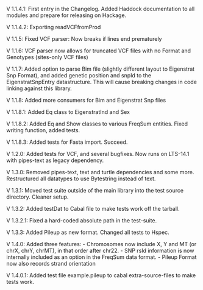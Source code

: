 V 1.1.4.1: First entry in the Changelog. Added Haddock documentation to all modules and prepare for releasing on Hackage.

V 1.1.4.2: Exporting readVCFfromProd

V 1.1.5: Fixed VCF parser: Now breaks if lines end prematurely

V 1.1.6: VCF parser now allows for truncated VCF files with no Format and Genotypes (sites-only VCF files)

V 1.1.7: Added option to parse Bim file (slightly different layout to Eigenstrat Snp Format), and added genetic position and snpId to the EigenstratSnpEntry datastructure. This will cause breaking changes in code linking against this library.

V 1.1.8: Added more consumers for Bim and Eigenstrat Snp files

V 1.1.8.1: Added Eq class to EigenstratInd and Sex

V 1.1.8.2: Added Eq and Show classes to various FreqSum entities. Fixed writing function, added tests.

V 1.1.8.3: Added tests for Fasta import. Succeed.

V 1.2.0: Added tests for VCF, and several bugfixes. Now runs on LTS-14.1 with pipes-text as legacy dependency.

V 1.3.0: Removed pipes-text, text and turtle dependencies and some more. Restructured all datatypes to use Bytestring instead of text. 

V 1.3.1: Moved test suite outside of the main library into the test source directory. Cleaner setup.

V 1.3.2: Added testDat to Cabal file to make tests work off the tarball.

V 1.3.2.1: Fixed a hard-coded absolute path in the test-suite.

V 1.3.3: Added Pileup as new format. Changed all tests to Hspec.

V 1.4.0: Added three features:
    - Chromosomes now include X, Y and MT (or chrX, chrY, chrMT), in that order after chr22. 
    - SNP rsId information is now internally included as an option in the FreqSum data format.
    - Pileup Format now also records strand orientation

V 1.4.0.1: Added test file example.pileup to cabal extra-source-files to make tests work.